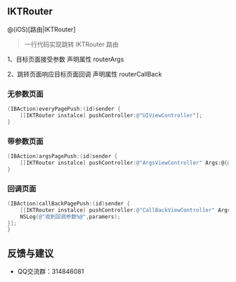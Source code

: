 


## IKTRouter
@(iOS)[路由|IKTRouter]

> 一行代码实现跳转
IKTRouter 路由

1、目标页面接受参数 声明属性 routerArgs

2、跳转页面响应目标页面回调 声明属性 routerCallBack

### 无参数页面
``` objectivec
(IBAction)everyPagePush:(id)sender {
	[[IKTRouter instalce] pushController:@"UIViewController"];
}
```

### 带参数页面
``` objectivec
(IBAction)argsPagePush:(id)sender {
	[[IKTRouter instalce] pushController:@"ArgsViewController" Args:@{@"par":@"router"}];
}
```

### 回调页面
``` objectivec
(IBAction)callBackPagePush:(id)sender {
	[[IKTRouter instalce] pushController:@"CallBackViewController" Args:@{@"po":@"callBack"} CallBack:^(NSDictionary *paramers) {
    NSLog(@"收到回调参数%@",paramers);
}];
}
```



## 反馈与建议
- QQ交流群：314846081
